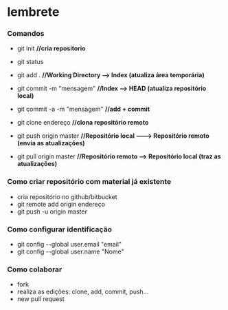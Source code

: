 # lembrete
### Comandos

- git init    __//cria repositorio__

- git status

- git add .   __//Working Directory --> Index (atualiza área temporária)__
- git commit -m "mensagem"    __//Index --> HEAD (atualiza repositório local)__
- git commit -a -m "mensagem"   __//add + commit__

- git clone endereço    __//clona repositório remoto__

- git push origin master    __//Repositório local ---> Repositório remoto (envia as atualizações)__
- git pull origin master    __//Repositório remoto --> Repositório local (traz as atualizações)__



### Como criar repositório com material já existente
- cria repositório no github/bitbucket
- git remote add origin endereço
- git push -u origin master



### Como configurar identificação
- git config --global user.email "email"
- git config --global user.name "Nome"



### Como colaborar
- fork
- realiza as edições: clone, add, commit, push...
- new pull request
